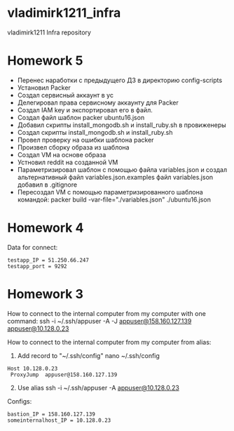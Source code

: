 # vladimirk1211_infra
vladimirk1211 Infra repository

# Homework 5

- Перенес наработки с предыдущего ДЗ в директорию config-scripts
- Установил Packer
- Создал сервисный аккаунт в yc
- Делегировал права сервисному аккаунту для Packer
- Создал IAM key и экспортировал его в файл.
- Создал файл шаблон packer ubuntu16.json
- Добавил скрипты install_mongodb.sh и install_ruby.sh в провиженеры
- Создал скрипты install_mongodb.sh и install_ruby.sh
- Провел проверку на ошибки шаблона packer
- Произвел сборку образа из шаблона
- Создал VM на основе образа
- Устновил reddit на созданной VM
- Параметризировал шаблон с помощью файла variables.json и создал альтернативный файл variables.json.examples
  файл variables.json добавил в .gitignore
- Пересоздал VM с помощью параметризированного шаблона командой:
  packer build -var-file="./variables.json" ./ubuntu16.json

# Homework 4

Data for connect:
```
testapp_IP = 51.250.66.247
testapp_port = 9292
```



# Homework 3
How to connect to the internal computer from my computer with one command:
ssh -i ~/.ssh/appuser -A -J appuser@158.160.127.139 appuser@10.128.0.23

How to connect to the internal computer from my computer from alias:
1. Add record to "~/.ssh/config"
nano ~/.ssh/config
```
Host 10.128.0.23
 ProxyJump  appuser@158.160.127.139
```
2. Use alias
ssh -i ~/.ssh/appuser -A appuser@10.128.0.23

Configs:
```
bastion_IP = 158.160.127.139
someinternalhost_IP = 10.128.0.23
```

